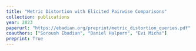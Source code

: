 ```yaml
---
title: "Metric Distortion with Elicited Pairwise Comparisons"
collection: publications
year: 2023
paperurl: "https://ebadian.org/preprint/metric_distortion_queries.pdf"
coauthors: ["Soroush Ebadian", "Daniel Halpern", "Evi Micha"]
preprint: True
---
```

